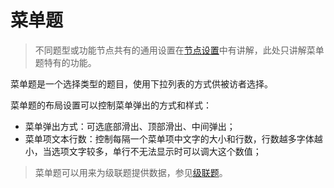 # 菜单题

> 不同题型或功能节点共有的通用设置在[节点设置](../node-setting/concept.md)中有讲解，此处只讲解菜单题特有的功能。

菜单题是一个选择类型的题目，使用下拉列表的方式供被访者选择。

菜单题的布局设置可以控制菜单弹出的方式和样式：

+ 菜单弹出方式：可选底部滑出、顶部滑出、中间弹出；
+ 菜单项文本行数：控制每隔一个菜单项中文字的大小和行数，行数越多字体越小，当选项文字较多，单行不无法显示时可以调大这个数值；

> 菜单题可以用来为级联题提供数据，参见[级联题](./cascade.md)。

